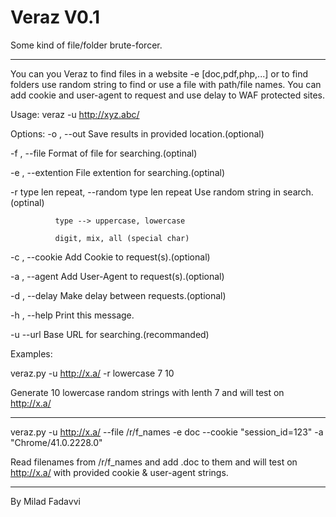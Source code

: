 # Veraz V0.1
Some kind of file/folder brute-forcer.

---------

You can you Veraz to find files in a website -e [doc,pdf,php,...] or to find folders
use random string to find or use a file with path/file names.
You can add cookie and user-agent to request and use delay to WAF protected sites.

Usage: veraz -u http://xyz.abc/ <options>

Options:
-o , --out <file add>                           Save results in provided location.(optional)

-f , --file <file add>                          Format of file for searching.(optinal)

-e , --extention                                File extention for searching.(optinal)

-r type len repeat, --random type len repeat    Use random string in search.(optinal)

              type --> uppercase, lowercase
              
              digit, mix, all (special char)
              
-c , --cookie <string>                          Add Cookie to request(s).(optional) 

-a , --agent <string>                           Add User-Agent to request(s).(optional)

-d , --delay <MS>                               Make delay between requests.(optional)

-h , --help                                     Print this message.

-u --url <web address>                          Base URL for searching.(recommanded)


Examples:

   veraz.py -u http://x.a/ -r lowercase 7 10
   
   Generate 10 lowercase random strings with lenth 7 and will test on http://x.a/
  
   -----
   
   veraz.py -u http://x.a/ --file /r/f_names -e doc --cookie "session_id=123" -a "Chrome/41.0.2228.0"
   
   
   Read filenames from /r/f_names and add .doc to them and will test on http://x.a/ with provided 
   cookie & user-agent strings.
   
   
   
   -----
   
   By Milad Fadavvi 
